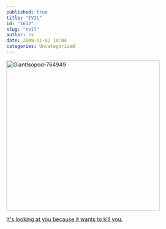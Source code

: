 ```yaml
---
published: true
title: "EVIL"
id: "1612"
slug: "evil"
author: rv
date: 2009-11-02 14:04
categories: Uncategorized
---
```

<a href="https://s3.amazonaws.com/cfwblog/uploads/2009/10/giantisopod-764949.jpg"><img class="aligncenter size-full wp-image-1613" title="GiantIsopod-764949" src="https://s3.amazonaws.com/cfwblog/uploads/2009/10/giantisopod-764949.jpg" alt="GiantIsopod-764949" width="400" height="391" /></a>

<a href="https://en.wikipedia.org/wiki/Giant_isopod" target="_blank">It's looking at you because it wants to kill you. </a>